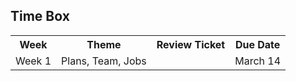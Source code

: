 ## Time Box

<table>
   <tr>
     <th>Week</th>
     <th>Theme</th>
     <th>Review Ticket</th>
     <th>Due Date</th>
    </tr>
  
  <tr>
    <td>Week 1</td>
    <td>Plans, Team, Jobs</td>
    <td><a href="https://github.com/KoolKidKai/KolinPersonalGithub/issues/1" a/></td>
    <td>March 14</td>
   </tr>
    
